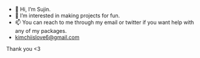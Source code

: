 - 👋 Hi, I’m Sujin.
- 👀 I’m interested in making projects for fun.
- 📫 You can reach to me through my email or twitter if you want help with any of my packages.
- kimchiislove6@gmail.com

Thank you <3
